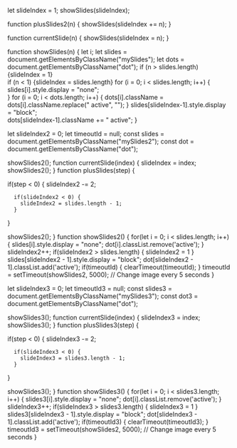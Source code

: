 
let slideIndex = 1;
showSlides(slideIndex);

function plusSlides2(n) {
  showSlides(slideIndex += n);
}

function currentSlide(n) {
  showSlides(slideIndex = n);
}

function showSlides(n) {
  let i;
  let slides = document.getElementsByClassName("mySlides");
  let dots = document.getElementsByClassName("dot");
  if (n > slides.length) {slideIndex = 1}    
  if (n < 1) {slideIndex = slides.length}
  for (i = 0; i < slides.length; i++) {
    slides[i].style.display = "none";  
  }
  for (i = 0; i < dots.length; i++) {
    dots[i].className = dots[i].className.replace(" active", "");
  }
  slides[slideIndex-1].style.display = "block";  
  dots[slideIndex-1].className += " active";
}







 

let slideIndex2 = 0;
let timeoutId = null;
const slides = document.getElementsByClassName("mySlides2");
const dot = document.getElementsByClassName("dot");

showSlides2();
function currentSlide(index) {
     slideIndex = index;
     showSlides2();
}
function plusSlides(step) {
  
  if(step < 0) {
      slideIndex2 -= 2;
      
      if(slideIndex2 < 0) {
        slideIndex2 = slides.length - 1;
      }
  }

  showSlides2();
}
function showSlides2() {
  for(let i = 0; i < slides.length; i++) {
    slides[i].style.display = "none";
    dot[i].classList.remove('active');
  }
  slideIndex2++;
  if(slideIndex2 > slides.length) {
    slideIndex2 = 1
  }
  slides[slideIndex2 - 1].style.display = "block";
  dot[slideIndex2 - 1].classList.add('active');
   if(timeoutId) {
      clearTimeout(timeoutId);
   }
  timeoutId = setTimeout(showSlides2, 5000); // Change image every 5 seconds
}






let slideIndex3 = 0;
let timeoutId3 = null;
const slides3 = document.getElementsByClassName("mySlides3");
const dot3 = document.getElementsByClassName("dot");

showSlides3();
function currentSlide(index) {
     slideIndex3 = index;
     showSlides3();
}
function plusSlides3(step) {
  
  if(step < 0) {
      slideIndex3 -= 2;
      
      if(slideIndex3 < 0) {
        slideIndex3 = slides3.length - 1;
      }
  }

  showSlides3();
}
function showSlides3() {
  for(let i = 0; i < slides3.length; i++) {
    slides3[i].style.display = "none";
    dot[i].classList.remove('active');
  }
  slideIndex3++;
  if(slideIndex3 > slides3.length) {
    slideIndex3 = 1
  }
  slides3[slideIndex3 - 1].style.display = "block";
  dot[slideIndex3 - 1].classList.add('active');
   if(timeoutId3) {
      clearTimeout(timeoutId3);
   }
  timeoutId3 = setTimeout(showSlides2, 5000); // Change image every 5 seconds
}












